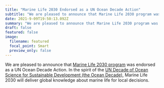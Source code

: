 ```yaml
---
title: "Marine Life 2030 Endorsed as a UN Ocean Decade Action"
subtitle: "We are pleased to announce that Marine Life 2030 program was endorsed as a UN Ocean Decade Action."
date: 2021-9-09T19:50:13.092Z
summary: "We are pleased to announce that Marine Life 2030 program was endorsed as a UN Ocean Decade Action."
draft: false
featured: false
image:
  filename: featured
  focal_point: Smart
  preview_only: false
---
```

We are pleased to announce that [Marine Life 2030 program](https://marinebon.org/assets/Marine_Life_2030_UN_Ocean_Decade_request_for_endorsement_20210115.pdf) was endorsed as a UN Ocean Decade Action. In the spirit of the [UN Decade of Ocean Science for Sustainable Development (the Ocean Decade)](https://www.oceandecade.org/), Marine Life 2030 will deliver global knowledge about marine life for local decisions.
